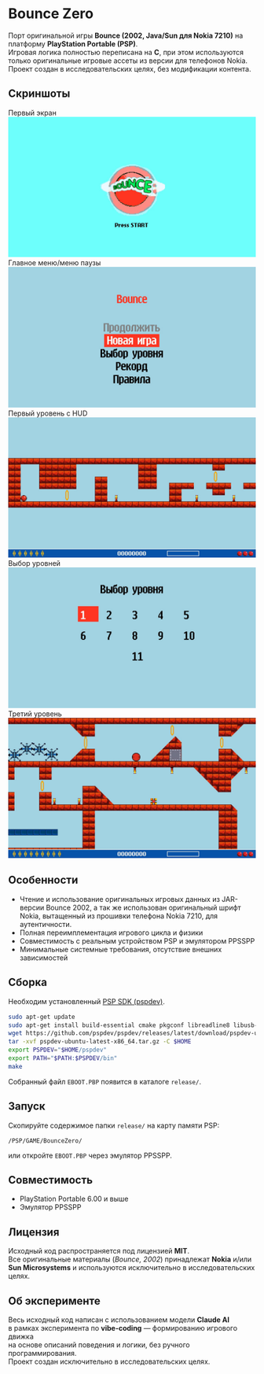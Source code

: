 # Bounce Zero

Порт оригинальной игры **Bounce (2002, Java/Sun для Nokia 7210)** на платформу **PlayStation Portable (PSP)**.  
Игровая логика полностью переписана на **C**, при этом используются только оригинальные игровые ассеты из версии для телефонов Nokia.  
Проект создан в исследовательских целях, без модификации контента.


## Скриншоты
Первый экран
![BOUN01179_00000](docs/screenshots/BOUN01179_00000.jpg)
Главное меню/меню паузы
![BOUN01179_00001](docs/screenshots/BOUN01179_00001.jpg)
Первый уровень с HUD 
![BOUN01179_00002](docs/screenshots/BOUN01179_00002.jpg)
Выбор уровней 
![BOUN01179_00003](docs/screenshots/BOUN01179_00003.jpg)
Третий уровень
![BOUN01179_00004](docs/screenshots/BOUN01179_00004.jpg)



## Особенности
- Чтение и использование оригинальных игровых данных из JAR-версии Bounce 2002, а так же использован оригинальный шрифт Nokia, вытащенный из прошивки телефона Nokia 7210, для аутентичности.
- Полная переимплементация игрового цикла и физики  
- Совместимость с реальным устройством PSP и эмулятором PPSSPP  
- Минимальные системные требования, отсутствие внешних зависимостей  

## Сборка
Необходим установленный [PSP SDK (pspdev)](https://github.com/pspdev/pspdev).

```bash
sudo apt-get update
sudo apt-get install build-essential cmake pkgconf libreadline8 libusb-0.1 libgpgme11 libarchive-tools fakeroot wget
wget https://github.com/pspdev/pspdev/releases/latest/download/pspdev-ubuntu-latest-x86_64.tar.gz
tar -xvf pspdev-ubuntu-latest-x86_64.tar.gz -C $HOME
export PSPDEV="$HOME/pspdev"
export PATH="$PATH:$PSPDEV/bin"
make
```

Собранный файл `EBOOT.PBP` появится в каталоге `release/`.

## Запуск
Скопируйте содержимое папки `release/` на карту памяти PSP:

```
/PSP/GAME/BounceZero/
```

или откройте `EBOOT.PBP` через эмулятор PPSSPP.

## Совместимость
- PlayStation Portable 6.00 и выше
- Эмулятор PPSSPP

## Лицензия
Исходный код распространяется под лицензией **MIT**.  
Все оригинальные материалы (*Bounce, 2002*) принадлежат **Nokia** и/или **Sun Microsystems** и используются исключительно в исследовательских целях.

## Об эксперименте

Весь исходный код написан с использованием модели **Claude AI**  
в рамках эксперимента по **vibe-coding** — формированию игрового движка  
на основе описаний поведения и логики, без ручного программирования.  
Проект создан исключительно в исследовательских целях.
